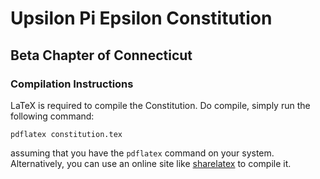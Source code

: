 # Upsilon Pi Epsilon Constitution
## Beta Chapter of Connecticut

### Compilation Instructions
LaTeX is required to compile the Constitution.
Do compile, simply run the following command:
```
pdflatex constitution.tex
```
assuming that you have the `pdflatex` command on your system.
Alternatively, you can use an online site like
[sharelatex](https://sharelatex.com) to compile it.
